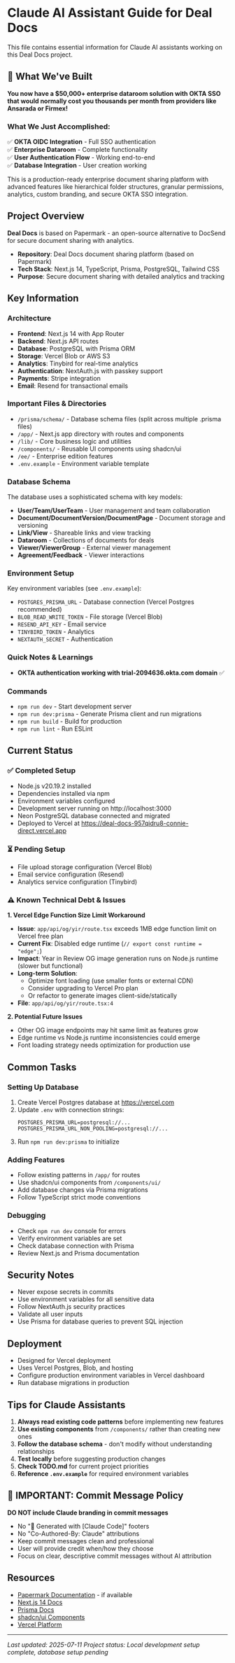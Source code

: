 # Claude AI Assistant Guide for Deal Docs

This file contains essential information for Claude AI assistants working on this Deal Docs project.

## 🎯 What We've Built

**You now have a $50,000+ enterprise dataroom solution with OKTA SSO that would normally cost you thousands per month from providers like Ansarada or Firmex!**

### What We Just Accomplished:
✅ **OKTA OIDC Integration** - Full SSO authentication  
✅ **Enterprise Dataroom** - Complete functionality  
✅ **User Authentication Flow** - Working end-to-end  
✅ **Database Integration** - User creation working  

This is a production-ready enterprise document sharing platform with advanced features like hierarchical folder structures, granular permissions, analytics, custom branding, and secure OKTA SSO integration.

## Project Overview

**Deal Docs** is based on Papermark - an open-source alternative to DocSend for secure document sharing with analytics.

- **Repository**: Deal Docs document sharing platform (based on Papermark)
- **Tech Stack**: Next.js 14, TypeScript, Prisma, PostgreSQL, Tailwind CSS
- **Purpose**: Secure document sharing with detailed analytics and tracking

## Key Information

### Architecture
- **Frontend**: Next.js 14 with App Router
- **Backend**: Next.js API routes 
- **Database**: PostgreSQL with Prisma ORM
- **Storage**: Vercel Blob or AWS S3
- **Analytics**: Tinybird for real-time analytics
- **Authentication**: NextAuth.js with passkey support
- **Payments**: Stripe integration
- **Email**: Resend for transactional emails

### Important Files & Directories
- `/prisma/schema/` - Database schema files (split across multiple .prisma files)
- `/app/` - Next.js app directory with routes and components
- `/lib/` - Core business logic and utilities
- `/components/` - Reusable UI components using shadcn/ui
- `/ee/` - Enterprise edition features
- `.env.example` - Environment variable template

### Database Schema
The database uses a sophisticated schema with key models:
- **User/Team/UserTeam** - User management and team collaboration
- **Document/DocumentVersion/DocumentPage** - Document storage and versioning
- **Link/View** - Shareable links and view tracking
- **Dataroom** - Collections of documents for deals
- **Viewer/ViewerGroup** - External viewer management
- **Agreement/Feedback** - Viewer interactions

### Environment Setup
Key environment variables (see `.env.example`):
- `POSTGRES_PRISMA_URL` - Database connection (Vercel Postgres recommended)
- `BLOB_READ_WRITE_TOKEN` - File storage (Vercel Blob)
- `RESEND_API_KEY` - Email service
- `TINYBIRD_TOKEN` - Analytics
- `NEXTAUTH_SECRET` - Authentication

### Quick Notes & Learnings
- **OKTA authentication working with trial-2094636.okta.com domain** ✅

### Commands
- `npm run dev` - Start development server
- `npm run dev:prisma` - Generate Prisma client and run migrations
- `npm run build` - Build for production
- `npm run lint` - Run ESLint

## Current Status

### ✅ Completed Setup
- Node.js v20.19.2 installed
- Dependencies installed via npm
- Environment variables configured
- Development server running on http://localhost:3000
- Neon PostgreSQL database connected and migrated
- Deployed to Vercel at https://deal-docs-957qidru8-connie-direct.vercel.app

### ⏳ Pending Setup
- File upload storage configuration (Vercel Blob)
- Email service configuration (Resend)
- Analytics service configuration (Tinybird)

### ⚠️ Known Technical Debt & Issues

**1. Vercel Edge Function Size Limit Workaround**
- **Issue**: `app/api/og/yir/route.tsx` exceeds 1MB edge function limit on Vercel free plan
- **Current Fix**: Disabled edge runtime (`// export const runtime = "edge";`)
- **Impact**: Year in Review OG image generation runs on Node.js runtime (slower but functional)
- **Long-term Solution**: 
  - Optimize font loading (use smaller fonts or external CDN)
  - Consider upgrading to Vercel Pro plan
  - Or refactor to generate images client-side/statically
- **File**: `app/api/og/yir/route.tsx:4`

**2. Potential Future Issues**
- Other OG image endpoints may hit same limit as features grow
- Edge runtime vs Node.js runtime inconsistencies could emerge
- Font loading strategy needs optimization for production use

## Common Tasks

### Setting Up Database
1. Create Vercel Postgres database at https://vercel.com
2. Update `.env` with connection strings:
   ```
   POSTGRES_PRISMA_URL=postgresql://...
   POSTGRES_PRISMA_URL_NON_POOLING=postgresql://...
   ```
3. Run `npm run dev:prisma` to initialize

### Adding Features
- Follow existing patterns in `/app/` for routes
- Use shadcn/ui components from `/components/ui/`
- Add database changes via Prisma migrations
- Follow TypeScript strict mode conventions

### Debugging
- Check `npm run dev` console for errors
- Verify environment variables are set
- Check database connection with Prisma
- Review Next.js and Prisma documentation

## Security Notes
- Never expose secrets in commits
- Use environment variables for all sensitive data
- Follow NextAuth.js security practices
- Validate all user inputs
- Use Prisma for database queries to prevent SQL injection

## Deployment
- Designed for Vercel deployment
- Uses Vercel Postgres, Blob, and hosting
- Configure production environment variables in Vercel dashboard
- Run database migrations in production

## Tips for Claude Assistants
1. **Always read existing code patterns** before implementing new features
2. **Use existing components** from `/components/` rather than creating new ones
3. **Follow the database schema** - don't modify without understanding relationships
4. **Test locally** before suggesting production changes
5. **Check TODO.md** for current project priorities
6. **Reference `.env.example`** for required environment variables

## 🚨 IMPORTANT: Commit Message Policy
**DO NOT include Claude branding in commit messages**
- No "🤖 Generated with [Claude Code]" footers
- No "Co-Authored-By: Claude" attributions
- Keep commit messages clean and professional
- User will provide credit when/how they choose
- Focus on clear, descriptive commit messages without AI attribution

## Resources
- [Papermark Documentation](https://docs.papermark.io) - if available
- [Next.js 14 Docs](https://nextjs.org/docs)
- [Prisma Docs](https://www.prisma.io/docs)
- [shadcn/ui Components](https://ui.shadcn.com)
- [Vercel Platform](https://vercel.com/docs)

---

*Last updated: 2025-07-11*
*Project status: Local development setup complete, database setup pending*